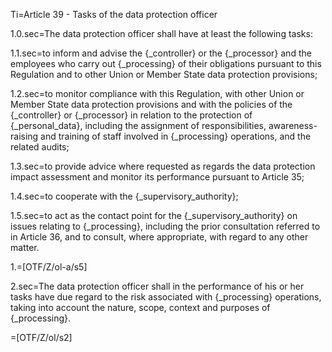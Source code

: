 Ti=Article 39 - Tasks of the data protection officer

1.0.sec=The data protection officer shall have at least the following tasks:

1.1.sec=to inform and advise the {_controller} or the {_processor} and the employees who carry out {_processing} of their obligations pursuant to this Regulation and to other Union or Member State data protection provisions;

1.2.sec=to monitor compliance with this Regulation, with other Union or Member State data protection provisions and with the policies of the {_controller} or {_processor} in relation to the protection of {_personal_data}, including the assignment of responsibilities, awareness-raising and training of staff involved in {_processing} operations, and the related audits;

1.3.sec=to provide advice where requested as regards the data protection impact assessment and monitor its performance pursuant to Article 35;

1.4.sec=to cooperate with the {_supervisory_authority};

1.5.sec=to act as the contact point for the {_supervisory_authority} on issues relating to {_processing}, including the prior consultation referred to in Article 36, and to consult, where appropriate, with regard to any other matter.

1.=[OTF/Z/ol-a/s5]

2.sec=The data protection officer shall in the performance of his or her tasks have due regard to the risk associated with {_processing} operations, taking into account the nature, scope, context and purposes of {_processing}.

=[OTF/Z/ol/s2]
